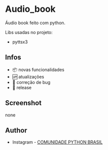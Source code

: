 # Audio_book

Áudio book feito com python.

Libs usadas no projeto:
- pyttsx3

## Infos

- :package: novas funcionalidades
- :up: atualizações 
- :ant: correção de bug
- :checkered_flag: release

## Screenshot 

none

## Author

- Instagram - [COMUNIDADE PYTHON BRASIL](https://www.instagram.com/python_brasil/)

